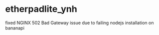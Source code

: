 # etherpadlite_ynh 


fixed NGINX 502 Bad Gateway issue due to failing nodejs installation on bananapi
